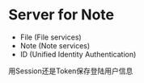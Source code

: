 ﻿# Server for Note

- File (File services)
- Note (Note services)
- ID (Unified Identity Authentication)

用Session还是Token保存登陆用户信息
